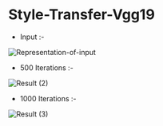 # Style-Transfer-Vgg19



- Input :- 

![Representation-of-input](https://user-images.githubusercontent.com/65455865/168459648-aadc8a45-6380-40f0-b9d2-7fddb04140cc.png)

- 500 Iterations :-


![Result (2)](https://user-images.githubusercontent.com/65455865/168459659-728a9cff-aae7-438a-b0f2-0db6909fb059.png)

- 1000 Iterations :-


![Result (3)](https://user-images.githubusercontent.com/65455865/168459661-ffae25e9-d48e-4df8-b761-766f66ceb01b.png)

